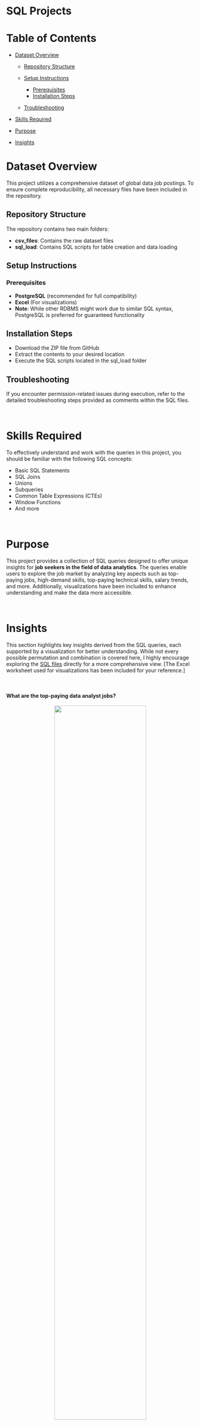 # SQL Projects

# Table of Contents
- [Dataset Overview](#dataset-overview)

    - [Repository Structure](#repository-structure)
    - [Setup Instructions](#setup-instructions)

        - [Prerequisites](#prerequisites)
        - [Installation Steps](#installation-steps)
    - [Troubleshooting](#troubleshooting)

- [Skills Required](#skills-required)
- [Purpose](#purpose)
- [Insights](#insights)


# Dataset Overview
This project utilizes a comprehensive dataset of global data job postings. To ensure complete reproducibility, all necessary files have been included in the repository.
## Repository Structure
The repository contains two main folders:
- **csv_files**: Contains the raw dataset files
- **sql_load**: Contains SQL scripts for table creation and data loading
## Setup Instructions
### Prerequisites
- **PostgreSQL** (recommended for full compatibility)
- **Excel** (For visualizations)
- **Note**: While other RDBMS might work due to similar SQL syntax, PostgreSQL is preferred for guaranteed functionality
## Installation Steps
- Download the ZIP file from GitHub
- Extract the contents to your desired location
- Execute the SQL scripts located in the sql_load folder
## Troubleshooting
If you encounter permission-related issues during execution, refer to the detailed troubleshooting steps provided as comments within the SQL files.

</br>

# Skills Required
To effectively understand and work with the queries in this project, you should be familiar with the following SQL concepts:
- Basic SQL Statements
- SQL Joins
- Unions
- Subqueries
- Common Table Expressions (CTEs)
- Window Functions
- And more

</br>

# Purpose
This project provides a collection of SQL queries designed to offer unique insights for **job seekers in the field of data analytics**. The queries enable users to explore the job market by analyzing key aspects such as top-paying jobs, high-demand skills, top-paying technical skills, salary trends, and more. Additionally, visualizations have been included to enhance understanding and make the data more accessible.

</br>

# Insights
This section highlights key insights derived from the SQL queries, each supported by a visualization for better understanding. While not every possible permutation and combination is covered here, I highly encourage exploring the [SQL files](/Project/) directly for a more comprehensive view.
[The Excel worksheet used for visualizations has been included for your reference.]

</br>

#### What are the top-paying data analyst jobs?
<div align="center">
  <img src="/Images/top_paying_jobs.png" width="70%">
  <p>The role of a Data Analyst not only offers competitive compensation but also remains consistently in demand.</p>
</div>

</br>

#### What skills are required for the top-paying data analyst jobs?
<div align="center">
  <img src="/Images/top_paying_job_skills.png" width="70%">
  <p>While specialized skills often attract higher salaries, they come with trade-offs, such as limited job availability.</p>
</div>

</br>

#### What are the most in-demand skills for data analysts?
<div align="center">
  <img src="/Images/top_demanded_skills.png" width="70%">
  <p>Tools and languages like SQL, Excel, Python, Tableau, and Power BI continue to lead as the most in-demand skills in the industry.</p>
</div>

</br>

#### What are the top skills based on salary?
<div align="center">
  <img src="/Images/top_paying_skills.png" width="70%">
  <p>Similar to previous observations, niche technical skills consistently result in higher pay scales for professionals.</p>
</div>

</br>

#### What are the most optimal skills to learn (aka it’s in high demand and a high-paying skill)?
<div align="center">
  <img src="/Images/optimal_skills.png" width="70%">
  <p>Despite the complexity of the data, the conclusion remains steady: niche skills command a premium, while universally required skills like SQL and Excel offer solid but comparatively lower pay.</p>
</div>

</br>

#### What is the month-over-month growth rate of average salaries for data analyst positions?
<div align="center">
  <img src="/Images/salary_trend_analysis.png" width="70%">
  <p>Job listings see a noticeable spike mid-year before tapering off toward the end of the year.</p>
</div>

</br>

#### How does each company's data analyst salary compare to the industry average, and which companies consistently pay above the market rate?
<div align="center">
  <img src="/Images/company_compensation_comparison.png" width="70%">
  <p>Leading tech companies like Mantys, OpenAI, and Anthropic consistently offer salaries well above market standards, making them stand out as top-paying employers.</p>
</div>

</br>

#### What is the salary premium for each skill compared to the running average of all data analyst positions?
<div align="center">
  <img src="/Images/skill_tracking_premium.png" width="70%">
  <p>Across all visualizations, the trend is clear—niche skills lead to significantly higher salaries when compared to broader, in-demand technical skills.</p>
</div>